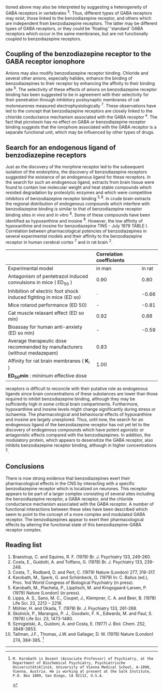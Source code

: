tioned above may also be interpreted by suggesting a heterogeneity of GABA receptors in vertebrates ${ }^{5}$. Thus, different types of GABA receptors may exist, those linked to the benzodiazepine receptor, and others which are independent from benzodiazepine receptors. The latter may be different types of GABA receptors, or they could be 'floating' 'standard' GABA receptors which occur in the same membranes, but are not functionally coupled to benzodiazepine receptors.

## Coupling of the benzodiazepine receptor to the GABA receptor ionophore

Anions may also modify benzodiazepine receptor binding. Chloride and several other anions, especially halides, enhance the binding of benzodiazepines to their receptor by enhancing the affinity to their binding site ${ }^{6}$. The selectivity of these effects of anions on benzodiazepine receptor binding has been suggested to be in agreement with their selectivity for their penetration through inhibitory postsynaptic membranes of cat motoneurones measured electrophysiologically ${ }^{7}$. These observations have led to the concept that benzodiazepine receptors are closely linked to the chloride conductance mechanism associated with the GABA receptor ${ }^{\mathrm{a}}$. The fact that picrotoxin has no effect on GABA or benzodiazepine receptor binding suggests that the ionophore associated with the GABA receptor is a separate functional unit, which may be influenced by other types of drugs.

## Search for an endogenous ligand of benzodiazepine receptors

Just as the discovery of the morphine receptor led to the subsequent isolation of the endorphins, the discovery of benzodiazepine receptors suggested the existance of an endogenous ligand for these receptors. In the search for such an endogenous ligand, extracts from brain tissue were found to contain low molecular weight and heat stable compounds which resisted degradation by proteolytic enzymes and which were competitive inhibitors of benzodiazepine receptor binding ${ }^{5,8}$. In crude brain extracts the regional distribution of endogenous compounds which interfere with benzodiazepine binding is similar to that of benzodiazepine receptor binding sites in vivo and in vitro ${ }^{8}$. Some of these compounds have been identified as hypoxanthine and inosine ${ }^{8}$. However, the low affinity of hypoxanthine and inosine for benzodiazepine
TINS - July 1979
TABLE I. Correlation between pharmacological potencies of benzodiazepines in several experimental models and their affinity to the benzodiazepine receptor in human cerebral cortex ${ }^{7}$ and in rat brain ${ }^{2}$.

|  | Correlation coefficients |  |
| :--- | :--- | :--- |
| Experimental model | in man | in rat |
| Antagonism of pentetrazol induced convulsions in mice ( $\mathrm{ED}_{50}$ ) | 0.90 | 0.80 |
| Inhibition of electric foot shock induced fighting in mice (ED so) | $\cdot$ | -0.66 |
| Mice rotarod performance (ED 50$)$ | - | -0.81 |
| Cat muscle relaxant effect (ED so min) | 0.92 | 0.88 |
| Bioassay for human anti-anxiety (ED so min) | - | -0.59 |
| Average therapeutic dose recommended by manufacturers <br> (without medazepam) | 0.83 |  |
| Affinity for rat brain membranes ( $\mathbf{K}_{\mathrm{i}}$ ) | 1.00 |  |
| $\mathbf{E D}_{\mathbf{5 0}} \mathbf{m i n}$ : minimum effective dose |  |  |

receptors is difficult to reconcile with their putative role as endogenous ligands since brain concentrations of these substances are lower than those required to inhibit benzodiazepine binding, although they may be sufficiently high in some critical brain compartments. Furthermore, hypoxanthine and inosine levels might change significantly during stress or ischaemia. The pharmacological and behavioural effects of hypoxanthine and inosine are largely unexplored. Thus, until now, the search for an endogenous ligand of the benzodiazepine receptor has not yet let to the discovery of endogenous compounds which have potent agonistic or antagonistic effects compared with the benzodiazepines. In addition, the modulatory protein, which appears to desensitize the GABA receptor, also inhibits benzodiazepine receptor binding, although in higher concentrations ${ }^{2}$.

## Conclusions

There is now strong evidence that benzodiazepines exert their pharmacological effects in the CNS by interacting with a specific benzodiazepine receptor which is localized on neurones. This receptor appears to be part of a larger complex consisting of several sites including the benzodiazepine receptor, a GABA receptor, and the chloride conductance mechanism associated with the GABA receptor. A number of functional interactions between these sites have been described which seem to point to the concept of a more complex and modulated GABA receptor. The benzodiazepines appear to exert their pharmacological effects by altering the functional state of this benzodiazepine-GABA receptor complex.

## Reading list

1. Braestrup, C. and Squires, R. F. (1978) Br. J. Psychiatry 133, 249-260.
2. Costa, E., Guidotti, A. and Toffano, G. (1978) Br. J. Psychiatry 133, 239-248.
3. Costa, T., Rodbard, D. and Pert, C. (1979) Nature (London) 277, 316-317.
4. Karobath, M., Sperk, G. and Schönbeck, G. (1979) In: C. Ballus (ed.), Proc. 1nd World Congress of Biological Psychiatry (in press).
5. Karobath, M., Placheta, P., Lippitsch, M. and Krogsgaard-Larsen, P. (1979) Nature (London) (in press).
6. Lippa, A. S., Sano, M. C., Coupet, J., Klempner, C. A. and Beer, B. (1978) Life Sci. 23, $2213-2218$.
7. Möhler, H. and Okada, T. (1978) Br. J. Psychiatry 133, 261-268.
8. Skolnick, P., Marangos, P. J., Goodwin, F. K., Edwards, M. and Paul, S. (1978) Life Sci. 23, 1473-1480.
9. Szmigielski, A., Guidoni, A. and Costa, E. (1977) J. Biol. Chem. 252, 3848-3853.
10. Tallman, J.F., Thomas, J.W. and Gallager, D. W. (1978) Nature (London) 274, 384-385.
[^0]
[^0]:    M. Karobath is Dozent (Associate Professor) of Psychiatry, at the Department of Biochemical Psychiatry, Psychiatrische Universitätsklinik, University of Vienna Medical School, A-1090, Vienna, Austria. He is working at present at the Salk Institute, P.O. Box 1809, San Diego, CA 92112, U.S.A.




---

